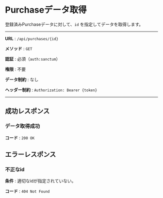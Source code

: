 # Purchaseデータ取得

登録済みPurchaseデータに対して、`id` を指定してデータを取得します。

---

**URL** : `/api/purchases/{id}`

**メソッド** : `GET`

**認証** : 必須（`auth:sanctum`）

**権限** : 不要

**データ制約** : なし

**ヘッダー制約** : `Authorization: Bearer {token}`  

---

## 成功レスポンス

### データ取得成功

**コード** : `200 OK`

## エラーレスポンス

### 不正なid

**条件** : 適切なidが指定されていない。

**コード** : `404 Not Found`
